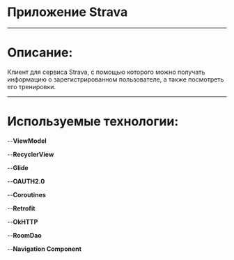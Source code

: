 # Приложение Strava
____
# Описание:
Клиент для сервиса Strava, с помощью которого можно получать информацию о зарегистрированном пользователе, а также посмотреть его тренировки.
____
# Используемые технологии:
--**ViewModel**

--**RecyclerView**

--**Glide**

--**OAUTH2.0**

--**Coroutines**

--**Retrofit**

--**OkHTTP**

--**RoomDao**

--**Navigation Component**
